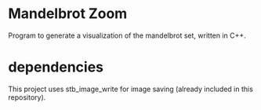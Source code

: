 # Mandelbrot Zoom
Program to generate a visualization of the mandelbrot set, written in C++.

# dependencies
This project uses stb_image_write for image saving (already included in this repository).
